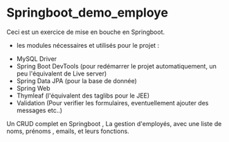 # Springboot_demo_employe
Ceci est un exercice de mise en bouche en Springboot.

- les modules nécessaires et utilisés pour le projet :

* MySQL Driver
* Spring Boot DevTools (pour redémarrer le projet automatiquement, un peu l'équivalent de Live server)
* Spring Data JPA (pour la base de donnée)
* Spring Web
* Thymleaf (l'équivalent des taglibs pour le JEE)
* Validation (Pour verifier les formulaires, eventuellement ajouter des messages etc..)


Un CRUD complet  en Springboot , La gestion d'employés, avec une liste de noms, prénoms , emails, et leurs fonctions.

